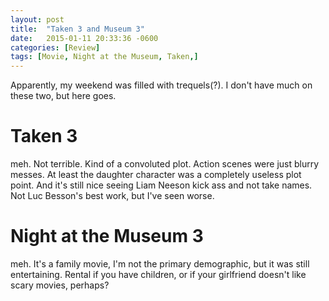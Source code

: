 ```yaml
---
layout: post
title:  "Taken 3 and Museum 3"
date:   2015-01-11 20:33:36 -0600
categories: [Review]
tags: [Movie, Night at the Museum, Taken,]
---
```


Apparently, my weekend was filled with trequels(?). I don't have much on these two, but here goes.

# Taken 3

meh. Not terrible. Kind of a convoluted plot. Action scenes were just blurry messes. At least the daughter character was a completely useless plot point. And it's still nice seeing Liam Neeson kick ass and not take names. Not Luc Besson's best work, but I've seen worse.

# Night at the Museum 3

meh. It's a family movie, I'm not the primary demographic, but it was still entertaining. Rental if you have children, or if your girlfriend doesn't like scary movies, perhaps?
